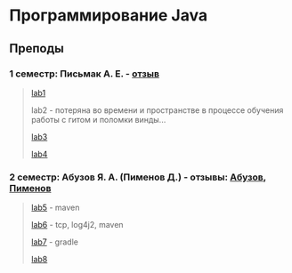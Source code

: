 # Программирование Java

## Преподы

### 1 семестр: Письмак А. Е. - [отзыв](../README.md#письмак-а-е)

> [lab1](lab1)
>
> lab2 - потеряна во времени и пространстве в процессе обучения работы с гитом  и поломки винды...
>
> [lab3](lab3)
>
>[lab4](lab4)

### 2 семестр: Абузов Я. А. (Пименов Д.) - отзывы: [Абузов](../README.md#"Абузов-Я-А"), [Пименов](../README.md#Пименов-Д)

> [lab5](lab5) - maven
>
> [lab6](lab6) - tcp, log4j2, maven
>
> [lab7](lab7) - gradle
>
> [lab8](lab8)
